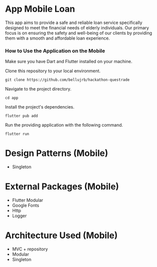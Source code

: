 # App Mobile Loan 

This app aims to provide a safe and reliable loan service specifically designed to meet the financial needs of elderly individuals. Our primary focus is on ensuring the safety and well-being of our clients by providing them with a smooth and affordable loan experience.

### How to Use the Application on the Mobile

Make sure you have Dart and Flutter installed on your machine.

Clone this repository to your local environment.

```
git clone https://github.com/bellujrb/hackathon-questrade
```

Navigate to the project directory.

```
cd app
```

Install the project's dependencies.

```
flutter pub add
```

Run the providing application with the following command.

```
flutter run
```

# Design Patterns (Mobile)
- Singleton

# External Packages (Mobile)

- Flutter Modular
- Google Fonts
- Http
- Logger

# Architecture Used (Mobile)

- MVC + repository
- Modular
- Singleton
